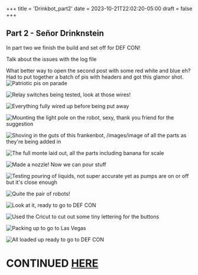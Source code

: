 +++
title = 'Drinkbot_part2'
date = 2023-10-21T22:02:20-05:00
draft = false
+++

## Part 2 - Señor Drinknstein

In part two we finish the build and set off for DEF CON!

Talk about the issues with the log file

What better way to open the second post with some red white and blue eh? Had to put together a batch of pis with headers and got this glamor shot. 
![Patriotic pis on parade](/images/pico_parade.png)

![Relay switches being tested, look at those wires!](/images/image-1.png)

![Everything fully wired up before being put away](/images/image-2.png)

![Mounting the light pole on the robot, sexy, thank you friend for the suggestion](/images/image-3.png)

![Shoving in the guts of this frankenbot, /images/image of all the parts as they're being added in](/images/image-4.png)

![The full monte laid out, all the parts including banana for scale](/images/image-5.png)

![Made a nozzle! Now we can pour stuff](/images/image-6.png)

![Testing pouring of liquids, not super accurate yet as pumps are on or off but it's close enough](/images/image-7.png)

![Quite the pair of robots!](/images/image-8.png)

![Look at it, ready to go to DEF CON](/images/image-9.png)

![Used the Cricut to cut out some tiny lettering for the buttons](/images/image-10.png)

![Packing up to go to Las Vegas](/images/image-11.png)

![All loaded up ready to go to DEF CON](/images/image-12.png)

<h1>CONTINUED <a href="/images/barbot0_part3">HERE</a></h1>